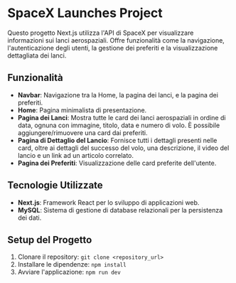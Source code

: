 # SpaceX Launches Project

Questo progetto Next.js utilizza l'API di SpaceX per visualizzare informazioni sui lanci aerospaziali. Offre funzionalità come la navigazione, l'autenticazione degli utenti, la gestione dei preferiti e la visualizzazione dettagliata dei lanci.

## Funzionalità

- **Navbar**: Navigazione tra la Home, la pagina dei lanci, e la pagina dei preferiti.
- **Home**: Pagina minimalista di presentazione.
- **Pagina dei Lanci**: Mostra tutte le card dei lanci aerospaziali in ordine di data, ognuna con immagine, titolo, data e numero di volo. È possibile aggiungere/rimuovere una card dai preferiti.
- **Pagina di Dettaglio del Lancio**: Fornisce tutti i dettagli presenti nelle card, oltre ai dettagli del successo del volo, una descrizione, il video del lancio e un link ad un articolo correlato.
- **Pagina dei Preferiti**: Visualizzazione delle card preferite dell'utente.

## Tecnologie Utilizzate

- **Next.js**: Framework React per lo sviluppo di applicazioni web.
- **MySQL**: Sistema di gestione di database relazionali per la persistenza dei dati.

## Setup del Progetto

1. Clonare il repository: `git clone <repository_url>`
2. Installare le dipendenze: `npm install`
3. Avviare l'applicazione: `npm run dev`